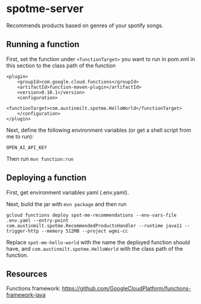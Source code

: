 # spotme-server
Recommends products based on genres of your spotify songs.


## Running a function
First, set the function under `<functionTarget>` you want to run in pom.xml in this section
to the class path of the function

```
<plugin>
    <groupId>com.google.cloud.functions</groupId>
    <artifactId>function-maven-plugin</artifactId>
    <version>0.10.1</version>
    <configuration>
        <functionTarget>com.austinmilt.spotme.HelloWorld</functionTarget>
    </configuration>
</plugin>
```


Next, define the following environment variables (or get a shell script from me to run):
```
OPEN_AI_API_KEY
```

Then run `mvn function:run`


## Deploying a function

First, get environment variables yaml (.env.yaml).

Next, build the jar with `mvn package` and then run

```
gcloud functions deploy spot-me-recommendations --env-vars-file .env.yaml --entry-point com.austinmilt.spotme.RecommendedProductsHandler --runtime java11 --trigger-http --memory 512MB --project wgmi-cc
```

Replace `spot-me-hello-world` with the name the deployed function should have,
and `com.austinmilt.spotme.HelloWorld` with the class path of the function.


## Resources
Functions framework: https://github.com/GoogleCloudPlatform/functions-framework-java
